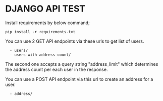 # DJANGO API TEST
Install requirements by below command;
```
pip install -r requirements.txt
```
You can use 2 GET API endpoints via these urls to get list of users.
```
  - users/
  - users-with-address-count/ 
```

The second one accepts a query string "address_limit" which determines the address count per each user in the response.

You can use a POST API endpoint via this url to create an address for a user.
```
  - address/
```
